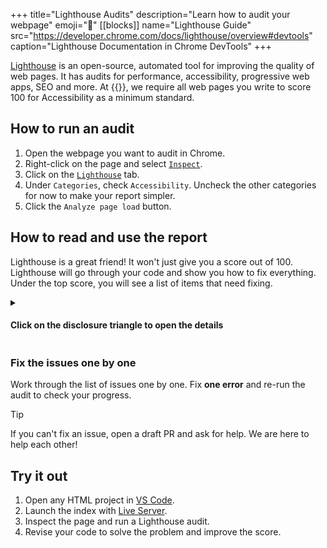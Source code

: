 +++
title="Lighthouse Audits"
description="Learn how to audit your webpage"
emoji="🔦"
[[blocks]]
name="Lighthouse Guide"
src="https://developer.chrome.com/docs/lighthouse/overview#devtools"
caption="Lighthouse Documentation in Chrome DevTools"
+++

[Lighthouse](https://developer.chrome.com/docs/lighthouse/overview) is an open-source, automated tool for improving the quality of web pages. It has audits for performance, accessibility, progressive web apps, SEO and more. At {{<our-name>}}, we require all web pages you write to score 100 for Accessibility as a minimum standard.

## How to run an audit

1. Open the webpage you want to audit in Chrome.
2. Right-click on the page and select [`Inspect`](https://developer.chrome.com/docs/devtools/open).
3. Click on the [`Lighthouse`](https://developer.chrome.com/docs/lighthouse/overview#devtools) tab.
4. Under `Categories`, check `Accessibility`. Uncheck the other categories for now to make your report simpler.
5. Click the `Analyze page load` button.

## How to read and use the report

Lighthouse is a great friend! It won't just give you a score out of 100. Lighthouse will go through your code and show you how to fix everything. Under the top score, you will see a list of items that need fixing.

<details>
<summary>

#### Click on the disclosure triangle to open the details

</summary>

Each item will have a description of the problem and why it matters for users. It will identify the exact location of the problem in your code and link you to [a detailed explanation of how to fix it](https://dequeuniversity.com/rules/axe/4.10/color-contrast).

![Lighthouse report](lighthouse-anatomy.png)

</details>

### Fix the issues one by one

Work through the list of issues one by one. Fix **one error** and re-run the audit to check your progress.

> [!TIP]
> If you can't fix an issue, open a draft PR and ask for help. We are here to help each other!

## Try it out

1. Open any HTML project in [VS Code](https://code.visualstudio.com/).
1. Launch the index with [Live Server](https://marketplace.visualstudio.com/items?itemName=ritwickdey.LiveServer).
1. Inspect the page and run a Lighthouse audit.
1. Revise your code to solve the problem and improve the score.
